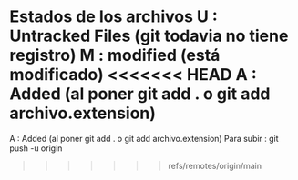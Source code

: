 Estados de los archivos
U : Untracked Files (git todavia no tiene registro)
M : modified (está modificado)
<<<<<<< HEAD
A : Added (al poner git add . o git add archivo.extension)
=======
A : Added (al poner git add . o git add archivo.extension)
Para subir : git push -u origin
>>>>>>> refs/remotes/origin/main
